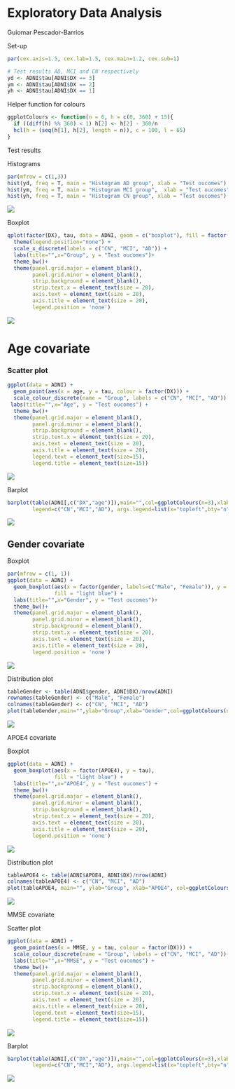 Exploratory Data Analysis
================
Guiomar Pescador-Barrios

Set-up

``` r
par(cex.axis=1.5, cex.lab=1.5, cex.main=1.2, cex.sub=1)
```

``` r
# Test results AD, MCI and CN respectively
yd <- ADNI$tau[ADNI$DX == 3]
ym <- ADNI$tau[ADNI$DX == 2]
yh <- ADNI$tau[ADNI$DX == 1]
```

Helper function for colours

``` r
ggplotColours <- function(n = 6, h = c(0, 360) + 15){
  if ((diff(h) %% 360) < 1) h[2] <- h[2] - 360/n
  hcl(h = (seq(h[1], h[2], length = n)), c = 100, l = 65)
}
```

Test results

Histograms

``` r
par(mfrow = c(1,3))
hist(yd, freq = T, main = "Histogram AD group", xlab = "Test oucomes")
hist(ym, freq = T, main = "Histogram MCI group",  xlab = "Test oucomes")
hist(yh, freq = T, main = "Histogram CN group", xlab = "Test oucomes")
```

![](figures_EDA_files/figure-gfm/unnamed-chunk-4-1.png)<!-- -->

Boxplot

``` r
qplot(factor(DX), tau, data = ADNI, geom = c("boxplot"), fill = factor(DX)) +
  theme(legend.position="none") +
  scale_x_discrete(labels = c("CN", "MCI", "AD")) +
  labs(title="",x="Group", y = "Test oucomes")+
  theme_bw()+
  theme(panel.grid.major = element_blank(),
        panel.grid.minor = element_blank(),
        strip.background = element_blank(),
        strip.text.x = element_text(size = 20),
        axis.text = element_text(size = 20),
        axis.title = element_text(size = 20),
        legend.position = 'none')
```

![](figures_EDA_files/figure-gfm/unnamed-chunk-5-1.png)<!-- -->

# Age covariate

### Scatter plot

``` r
ggplot(data = ADNI) +
  geom_point(aes(x = age, y = tau, colour = factor(DX))) +
  scale_colour_discrete(name = "Group", labels = c("CN", "MCI", "AD")) +
 labs(title="",x="Age", y = "Test oucomes") +
  theme_bw()+
  theme(panel.grid.major = element_blank(),
        panel.grid.minor = element_blank(),
        strip.background = element_blank(),
        strip.text.x = element_text(size = 20),
        axis.text = element_text(size = 20),
        axis.title = element_text(size = 20),
        legend.text = element_text(size=15),
        legend.title = element_text(size=15))
```

![](figures_EDA_files/figure-gfm/unnamed-chunk-6-1.png)<!-- -->

Barplot

``` r
barplot(table(ADNI[,c("DX","age")]),main="",col=ggplotColours(n=3),xlab="age", 
        legend=c("CN","MCI","AD"), args.legend=list(x="topleft",bty="n", title = "Group", cex = 1.5))
```

![](figures_EDA_files/figure-gfm/unnamed-chunk-7-1.png)<!-- -->

## Gender covariate

Boxplot

``` r
par(mfrow = c(1, 1))
ggplot(data = ADNI) +
  geom_boxplot(aes(x = factor(gender, labels=c("Male", "Female")), y = tau),  
               fill = "light blue") +
  labs(title="",x="Gender", y = "Test oucomes")+
  theme_bw()+
  theme(panel.grid.major = element_blank(),
        panel.grid.minor = element_blank(),
        strip.background = element_blank(),
        strip.text.x = element_text(size = 20),
        axis.text = element_text(size = 20),
        axis.title = element_text(size = 20),
        legend.position = 'none')
```

![](figures_EDA_files/figure-gfm/unnamed-chunk-8-1.png)<!-- -->

Distribution plot

``` r
tableGender <- table(ADNI$gender, ADNI$DX)/nrow(ADNI)
rownames(tableGender) <- c("Male", "Female")
colnames(tableGender) <- c("CN", "MCI", "AD")
plot(tableGender,main="",ylab="Group",xlab="Gender",col=ggplotColours(n=3), cex.axis=1.5, cex.lab = 1.5)
```

![](figures_EDA_files/figure-gfm/unnamed-chunk-9-1.png)<!-- -->

APOE4 covariate

Boxplot

``` r
ggplot(data = ADNI) +
  geom_boxplot(aes(x = factor(APOE4), y = tau),  
               fill = "light blue") +
  labs(title="",x="APOE4", y = "Test oucomes") +
  theme_bw()+
  theme(panel.grid.major = element_blank(),
        panel.grid.minor = element_blank(),
        strip.background = element_blank(),
        strip.text.x = element_text(size = 20),
        axis.text = element_text(size = 20),
        axis.title = element_text(size = 20),
        legend.position = 'none')
```

![](figures_EDA_files/figure-gfm/unnamed-chunk-10-1.png)<!-- -->

Distribution plot

``` r
tableAPOE4 <- table(ADNI$APOE4, ADNI$DX)/nrow(ADNI)
colnames(tableAPOE4) <- c("CN", "MCI", "AD")
plot(tableAPOE4, main="", ylab="Group", xlab="APOE4", col=ggplotColours(n=3), cex.axis=1.5, cex.lab = 1.5)
```

![](figures_EDA_files/figure-gfm/unnamed-chunk-11-1.png)<!-- -->

MMSE covariate

Scatter plot

``` r
ggplot(data = ADNI) +
  geom_point(aes(x = MMSE, y = tau, colour = factor(DX))) +
  scale_colour_discrete(name = "Group", labels = c("CN", "MCI", "AD"))+
  labs(title="",x="MMSE", y = "Test oucomes") + 
  theme_bw()+
  theme(panel.grid.major = element_blank(),
        panel.grid.minor = element_blank(),
        strip.background = element_blank(),
        strip.text.x = element_text(size = 20),
        axis.text = element_text(size = 20),
        axis.title = element_text(size = 20),
        legend.text = element_text(size=15),
        legend.title = element_text(size=15))
```

![](figures_EDA_files/figure-gfm/unnamed-chunk-12-1.png)<!-- -->

Barplot

``` r
barplot(table(ADNI[,c("DX","age")]),main="",col=ggplotColours(n=3),xlab="age", 
        legend=c("CN","MCI","AD"), args.legend=list(x="topleft",bty="n", title = "Group", cex = 1.5))
```

![](figures_EDA_files/figure-gfm/unnamed-chunk-13-1.png)<!-- -->
